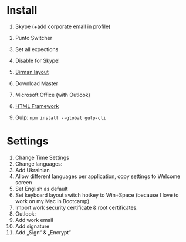 # Install
1. Skype (+add corporate email in profile)
2. Punto Switcher
  1. Set all expections
  2. Disable for Skype!
3. [Birman layout](http://ilyabirman.ru/projects/typography-layout/)
4. Download Master
5. Microsoft Office (with Outlook)

6. [HTML Framework](https://github.com/ihorzenich/html-framework)
7. Gulp: `npm install --global gulp-cli`

# Settings
1. Change Time Settings
2. Change languages:
  1. Add Ukrainian
  2. Allow different languages per application, copy settings to Welcome screen
  3. Set English as default
  4. Set keyboard layout switch hotkey to Win+Space (because I love to work on my Mac in Bootcamp)
4. Import work security certificate & root certificates.
4. Outlook:
  1. Add work email
  2. Add signature
  3. Add „Sign“ & „Encrypt“
